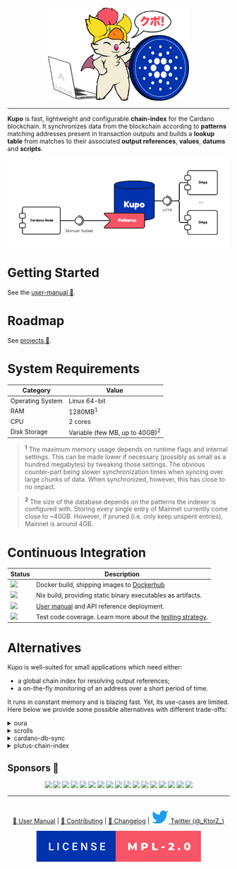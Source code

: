 <p align="center">
  <img src="./docs/kupo.png" width="320" />
</p>

<hr/>

**Kupo** is fast, lightweight and configurable **chain-index** for the Cardano blockchain. It synchronizes data from the blockchain according to **patterns** matching addresses present in transaction outputs and builds a **lookup table** from matches to their associated **output references**, **values**, **datums** and **scripts**.

<p align="center">
  <picture>
    <source media="(prefers-color-scheme: dark)" srcset="./docs/architecture-diagram-dark.png 300w" sizes="300px">
    <source media="(prefers-color-scheme: dark and min-width: 480px)" srcset="./docs/architecture-diagram-dark.png 450w" sizes="450px">
    <source media="(prefers-color-scheme: dark and min-width: 780px)" srcset="./docs/architecture-diagram-dark.png 600w" sizes="600px">
    <source media="(min-width: 480px)" srcset="./docs/architecture-diagram-light.png 450w" sizes="450px">
    <source media="(min-width: 780px)" srcset="./docs/architecture-diagram-light.png 600w" sizes="600px">
    <img alt="Kupo: components diagram" src="./docs/architecture-diagram-light.png" width="780">
  </picture>
</p>

# Getting Started

See the [user-manual 📖](https://cardanosolutions.github.io/kupo).

# Roadmap

See [projects 🎯](https://github.com/CardanoSolutions/kupo/projects?type=classic).

# System Requirements

| Category         | Value                                     |
| ---              | ---                                       |
| Operating System | Linux 64-bit                              |
| RAM              | 1280MB<sup>1</sup>                        |
| CPU              | 2 cores                                   |
| Disk Storage     | Variable (few MB, up to 40GB)<sup>2</sup> |

> <sup><strong>1</strong></sup> The maximum memory usage depends on runtime flags and internal settings. This can be made lower if necessary (possibly as small as a hundred megabytes) by tweaking those settings. The obvious counter-part being slower synchronization times when syncing over large chunks of data. When synchronized, however, this has close to no impact.

> <sup><strong>2</strong></sup> The size of the database depends on the patterns the indexer is configured with. Storing every single entry of Mainnet currently come close to ~40GB. However, if pruned (i.e. only keep unspent entries), Mainnet is around 4GB.
>

# Continuous Integration

| Status | Description |
| --- | --- |
| <a href="https://github.com/CardanoSolutions/kupo/actions/workflows/docker.yaml"><img src="https://img.shields.io/github/workflow/status/cardanosolutions/kupo/Docker?style=for-the-badge&label=&logo=Docker&logoColor=000000&color=f9dd24" /></a> | Docker build, shipping images to [Dockerhub](https://hub.docker.com/r/cardanosolutions/kupo) |
| <a href="https://github.com/CardanoSolutions/kupo/actions/workflows/nix.yaml"><img src="https://img.shields.io/github/workflow/status/cardanosolutions/kupo/Nix?style=for-the-badge&label=&logo=NixOS&logoColor=000000&color=f9dd24" /></a> | Nix build, providing static binary executables as artifacts. |
| <a href="https://github.com/CardanoSolutions/kupo/actions/workflows/pages/pages-build-deployment"><img src="https://img.shields.io/github/deployments/cardanosolutions/kupo/github-pages?style=for-the-badge&label=&logo=readthedocs&logoColor=000000&color=f9dd24"></a> | [User manual][] and API reference deployment. |
| <img src="https://img.shields.io/static/v1?style=for-the-badge&label=&message=90%&logo=codecov&logoColor=000000&color=f9dd24"> | Test code coverage. Learn more about the [testing strategy][]. |

# Alternatives

Kupo is well-suited for small applications which need either:

- a global chain index for resolving output references;
- a on-the-fly monitoring of an address over a short period of time.

It runs in constant memory and is blazing fast. Yet, its use-cases are limited. Here below we provide some possible alternatives with different trade-offs:

<details>
  <summary>oura</summary>

Key difference(s): Oura in itself does not provide any chain-indexing, but it supports pluggable sinks where filtered data from the Cardano blockchain can be dumped into (e.g. Elastic Search or Kafka). It also supports a wider variety of events. All-in-all, a good fit for more elaborate solutions.

<p align="right">
  <a href="https://github.com/txpipe/oura/#readme">Learn more</a>
  </p>
</details>

<details>
  <summary>scrolls</summary>

Key differences(s): Scrolls provides (at this stage) only an in-memory storage via Redis. This means that it's not possible to index the entire chain without resorting to large memory requirements. It also synchronizes blocks from the chain using the node-to-node protocol which means that it can do so on any remote node relay, but it is also slower (because a more defensive protocol) than the node-to-client protocol upon which Kupo relies.

<p align="right">
  <a href="https://github.com/txpipe/scrolls">Learn more</a>
  </p>
</details>


<details>
  <summary>cardano-db-sync</summary>

Key difference(s): cardano-db-sync synchronizes ALL data from the Cardano blockchain, whereas Kupo focuses only on transaction outputs. This comes with obvious trade-offs in both on-disk storage but also runtime requirements.

<p align="right">
  <a href="https://github.com/input-output-hk/cardano-db-sync#cardano-db-sync">Learn more</a>
</p>
</details>

<details>
  <summary>plutus-chain-index</summary>

Key differences(s): the plutus-chain-index is the native component behind the PAB (Plutus Application Backend). It is however intended to be user-facing and as such, does not provide a friendly user experience for uses outside of the PAB's internals.

<p align="right">
  <a href="https://github.com/input-output-hk/plutus-apps/tree/main/plutus-chain-index-core#plutus-chain-index">Learn more</a>
</p>
</details>

## Sponsors 💖

<p align="center">
  <a href="https://rraayy.com/"><img src="https://avatars.githubusercontent.com/u/65092852?v=4" width=70 /></a>
  <a href="https://sundaeswap.finance/"><img src="https://avatars.githubusercontent.com/u/83610786?v=4" width=70 /></a>
  <a href="https://github.com/savaki"><img src="https://avatars.githubusercontent.com/u/108710?v=4" width=70 /></a>
  <a href="https://blockfrost.io/"><img src="https://avatars.githubusercontent.com/u/70073210?v=4" width=70 /></a>
  <a href="https://jpeg.store/"><img src="https://avatars.githubusercontent.com/u/98781883?v=4" width=70 /></a>
  <a href="https://github.com/jacoblambda"><img src="https://avatars.githubusercontent.com/u/9424043?v=4" width=70 /></a>
  <a href="https://github.com/minswap"><img src="https://avatars.githubusercontent.com/u/80548193?v=4" width=70 /></a>
  <a href="https://github.com/Quantumplation"><img src="https://avatars.githubusercontent.com/u/49870?v=4" width=70 /></a>
  <a href="https://github.com/codybutz"><img src="https://avatars.githubusercontent.com/u/3670430?v=4" width=70 /></a>
  <a href="https://github.com/scarmuega"><img src="https://avatars.githubusercontent.com/u/653886?v=4" width=70 /></a>
  <a href="https://github.com/mrbrinker"><img src="https://avatars.githubusercontent.com/u/41247403?v=4" width=70 /></a>
  <a href="https://github.com/sacrelege"><img src="https://avatars.githubusercontent.com/u/7289595?v=4" width=70 /></a>
  <a href="https://ccvault.io/"><img src="https://avatars.githubusercontent.com/u/86010408?v=4" width=70 /></a>
  <a href="https://github.com/artemwright"><img src="https://avatars.githubusercontent.com/u/83517471?v=4" width=70 /></a>
  <a href="https://github.com/kayandra"><img src="https://avatars.githubusercontent.com/u/5002506?v=4" width=70 /></a>
  <a href="https://github.com/tapiocapool"><img src="https://avatars.githubusercontent.com/u/80033713?v=4" width=70 /></a>
  <a href="https://github.com/will991"><img src="https://avatars.githubusercontent.com/u/9065638?v=4" width=70 /></a>
</p>

---

<p align="center">
  <a href="https://cardanosolutions.github.io/kupo">📖 User Manual</a>
  |
  <a href="CONTRIBUTING.md">🤝 Contributing</a>
  |
  <a href="CHANGELOG.md"> 💾 Changelog</a>
  |
  <a href="https://twitter.com/_KtorZ_"><img src=".github/twitter.svg" alt="Twitter"> Twitter (@_KtorZ_)</a>
</p>

<p align="center"><a href="https://github.com/cardanosolutions/kupo/blob/master/LICENSE"><img src=".github/license.svg" alt="license=MPL-2.0" /></a></p>

[testing strategy]: https://github.com/CardanoSolutions/kupo/tree/master/test#testing-strategy
[user manual]: https://cardanosolutions.github.io/kupo
